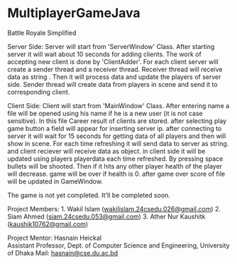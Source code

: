 # MultiplayerGameJava

Battle Royale Simplified

Server Side:
Server will start from 'ServerWindow' Class. After starting server it will wait about 10 seconds for
adding clients. The work of accepting new client is done by 'ClientAdder'. For each client server
will create a sender thread and a receiver thread. Receiver thread will receive data as string . Then it
will process data and update the players of server side. Sender thread will create data from players
in scene and send it to corresponding client.

Client Side:
Client will start from 'MainWindow' Class. After entering name a file will be opened using his name
if he is a new user (it is not case sensitive). In this file Career result of clients are stored. after
selecting play game button a field will appear for inserting server ip. after connecting to server it
will wait for 15 seconds for getting data of all players and then will show in scene. For each time
refreshing it will send data to server as string. and client reciever will receive data as object. in
client side it will be updated using players playerdata each time refreshed. By pressing space bullets
will be shooted. Then if it hits any other player health of the player will decrease. game will be over
if health is 0. after game over score of file will be updated in GameWindow.

The game is not yet completed. It'll be completed soon.

Project Members: 1. Wakil Islam (wakilislam.24csedu.026@gmail.com)
                 2. Siam Ahmed (siam.24csedu.053@gmail.com)
                 3. Ather Nur Kaushitk (kaushik10762@gmail.com)
                 
Project Mentor: Hasnain Heickal <br/>
                Assistant Professor, Dept. of Computer Science and Engineering, University of Dhaka
                Mail:  hasnain@cse.du.ac.bd
                

